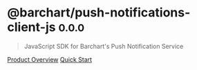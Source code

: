 # @barchart/push-notifications-client-js <small>0.0.0</small>

> JavaScript SDK for Barchart&#x27;s Push Notification Service

[Product Overview](/content/product_overview)
[Quick Start](/content/quick_start)